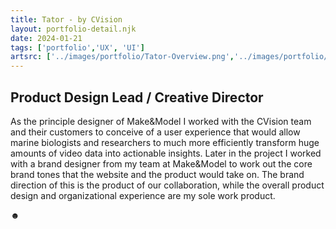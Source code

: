 ```yaml
---
title: Tator - by CVision
layout: portfolio-detail.njk
date: 2024-01-21
tags: ['portfolio','UX', 'UI']
artsrc: ['../images/portfolio/Tator-Overview.png','../images/portfolio/Tator-Review.png', '../images/portfolio/Tator-Management.png']
---
```


## Product Design Lead / Creative Director

As the principle designer of Make&Model I worked with the CVision team and their customers to conceive of a user experience that would allow marine biologists and researchers to much more efficiently transform huge amounts of video data into actionable insights. Later in the project I worked with a brand designer from my team at Make&Model to work out the core brand tones that the website and the product would take on. The brand direction of this is the product of our collaboration, while the overall product design and organizational experience are my sole work product.

&#x263B;
